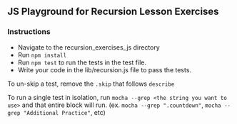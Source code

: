 ## JS Playground for Recursion Lesson Exercises

### Instructions
* Navigate to the recursion_exercises_js directory
* Run `npm install`
* Run `npm test` to run the tests in the test file.
* Write your code in the lib/recursion.js file to pass the tests.

To un-skip a test, remove the `.skip` that follows `describe`

To run a single test in isolation, run `mocha --grep <the string you want to use>` and that entire block will run. (ex. `mocha --grep ".countdown"`, `mocha --grep "Additional Practice"`, etc)
